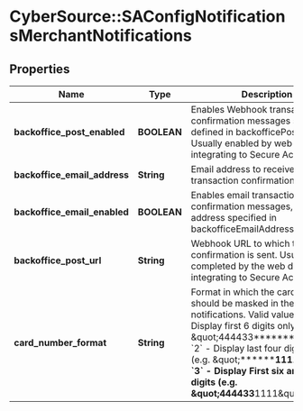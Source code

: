 # CyberSource::SAConfigNotificationsMerchantNotifications

## Properties
Name | Type | Description | Notes
------------ | ------------- | ------------- | -------------
**backoffice_post_enabled** | **BOOLEAN** | Enables Webhook transaction confirmation messages sent to URL defined in backofficePostUrl. Usually enabled by web developers integrating to Secure Acceptance. | [optional] 
**backoffice_email_address** | **String** | Email address to receive transaction confirmation messages. | [optional] 
**backoffice_email_enabled** | **BOOLEAN** | Enables email transaction confirmation messages, sent to the address specified in backofficeEmailAddress. | [optional] 
**backoffice_post_url** | **String** | Webhook URL to which transaction confirmation is sent. Usually completed by the web developers integrating to Secure Acceptance. | [optional] 
**card_number_format** | **String** | Format in which the card number should be masked in the notifications.   Valid values: &#x60;1&#x60; - Display first 6 digits only (e.g. \&quot;444433**********\&quot;)  &#x60;2&#x60; - Display last four digits only (e.g. \&quot;************1111\&quot;)  &#x60;3&#x60; - Display First six and last four digits (e.g. \&quot;444433******1111\&quot;)  | [optional] 


